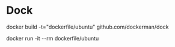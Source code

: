 # Dock

docker build -t="dockerfile/ubuntu" github.com/dockerman/dock

docker run -it --rm dockerfile/ubuntu

